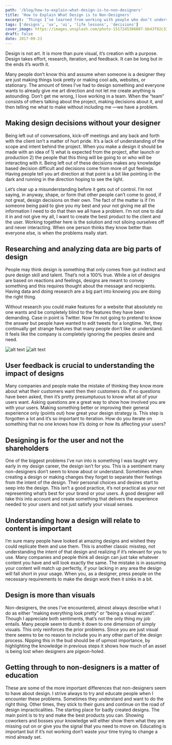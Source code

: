 ```yaml
---
path: '/blog/how-to-explain-what-design-is-to-non-designers'
title: 'How to Explain What Design is to Non-Designers'
excerpt: 'Things I’ve learned from working with people who don’t understand what design is'
tags: ['designs', 'ux', 'ui', 'life lessons', 'decisions']
cover_image: https://images.unsplash.com/photo-1517245386807-bb43f82c33c4?ixlib=rb-1.2.1&auto=format&fit=crop&w=2250&q=80
draft: false
date: 2017-09-23
---
```


Design is not art. It is more than pure visual, it’s creation with a purpose. Design takes effort, research, iteration, and feedback. It can be long but in the ends it’s worth it.

Many people don’t know this and assume when someone is a designer they are just making things look pretty or making cool ads, websites, or stationary. The amount of times I’ve had to design something and everyone wants to already give me art direction and not let me create anything is astounding. Don’t get me wrong, I love working in a team. When the “team” consists of others talking about the project, making decisions about it, and then telling me what to make without including me —we have a problem.

## Making design decisions without your designer

Being left out of conversations, kick-off meetings and any back and forth with the client isn’t a matter of hurt pride. It’s a lack of understanding of the scope and intent behind the project. When you make a design it should be made with an idea of 1) what is expected from the project, after launch or production 2) the people that this thing will be going to or who will be interacting with it. Being left out of these decisions makes any knowledge based decision difficult and decisions come from more of gut feelings. Having people tell you art direction at that point is a bit like pointing in the dark and running in the direction hoping to see the light.

Let’s clear up a misunderstanding before it gets out of control. I’m not saying, in anyway, shape, or form that other people can’t come to good, if not great, design decisions on their own. The fact of the matter is if I’m someone being paid to give you my best and your not giving me all the information I need to do that then we all have a problem. I’m not one to dial it in and not give my all, I want to create the best product to the client and the user. Working together here is the solution and not siloing ourselves off and never interacting. When one person thinks they know better than everyone else, is when the problems really start.

## Researching and analyzing data are big parts of design

People may think design is something that only comes from gut instinct and pure design skill and talent. That’s not a 100% true. While a lot of designs are based on reactions and feelings, designs are meant to convey something and this requires thought about the message and recipients. Having data and doing research are a big part into knowing you are doing the right thing.

Without research you could make features for a website that absolutely no one wants and be completely blind to the features they have been demanding. Case in point is Twitter. Now I’m not going to pretend to know the answer but people have wanted to edit tweets for a longtime. Yet, they continually get strange features that many people don’t like or understand. It feels like the company is completely ignoring the peoples desire and need.

![alt text](https://miro.medium.com/max/2000/1*lwEG-RHbod94daI86PacZg.png "Logo Title Text 1")
![alt text](https://miro.medium.com/max/2000/1*-6HiGoZrWo-fZu36n0-gZA.png "Logo Title Text 1")

## User feedback is crucial to understanding the impact of designs

Many companies and people make the mistake of thinking they know more about what their customers want then their customers do. If no questions have been asked, then it’s pretty presumptuous to know what all of your users want. Asking questions are a great way to show how involved you are with your users. Making something better or improving their general experience only (points out) how great your design strategy is. This step is forgotten a lot and it’s so important to iteration. How do you iterate on something that no one knows how it’s doing or how its affecting your users?

## Designing is for the user and not the shareholders

One of the biggest problems I’ve run into is something I was taught very early in my design career, the design isn’t for you. This is a sentiment many non-designers don’t seem to know about or understand. Sometimes when creating a design or making changes they forget to separate their feelings from the intent of the design. Their personal choices and desires start to seep into the design. This isn’t a good practice, it’s not practical as your not representing what’s best for your brand or your users. A good designer will take this into account and create something that delivers the experience needed to your users and not just satisfy your visual senses.

## Understanding how a design will relate to content is important

I’m sure many people have looked at amazing designs and wished they could replicate them and use them. This is another classic misstep, not understanding the intent of that design and realizing if it’s relevant for you to use. Many companies and people think all design can just take whatever content you have and will look exactly the same. The mistake is in assuming your content will match up perfectly, if your lacking in any area the design will fall short in your usage. When you, as a designer, press people on the necessary requirements to make the design work then it sinks in a bit.

## Design is more than visuals

Non-designers, the ones I’ve encountered, almost always describe what I do as either “making everything look pretty” or “being a visual wizard”. Though I appreciate both sentiments, that’s not the only thing my job entails. Many people seem to dumb it down to one dimension of simply visuals. This only reinforces the prior problems. Since you are just visual there seems to be no reason to include you in any other part of the design process. Nipping this in the bud should be of upmost importance, by highlighting the knowledge in previous steps it shows how much of an asset is being lost when designers are pigeon-holed.

## Getting through to non-designers is a matter of education

These are some of the more important differences that non-designers seem to have about design. I strive always to try and educate people when I encounter these problems. Sometimes they understand and want to do the right thing. Other times, they stick to their guns and continue on the road of design impracticalities. The starting place for badly created designs. The main point is to try and make the best products you can. Showing coworkers and bosses your knowledge will either show them what they are missing out on or give you the signal that you need to move on. Educating is important but if it’s not working don’t waste your time trying to change a mind already set.